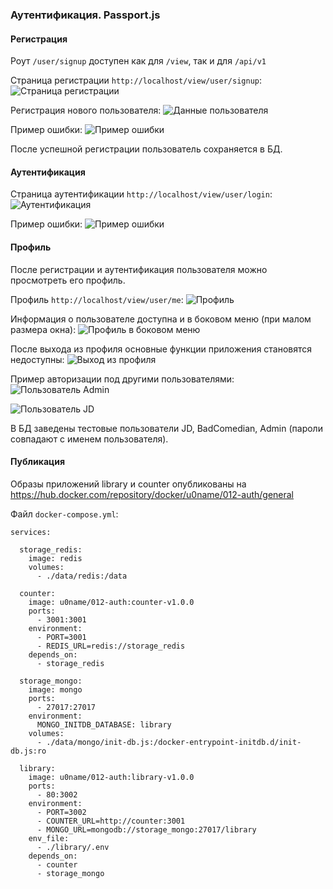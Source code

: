 ### Аутентификация. Passport.js

#### Регистрация 

Роут `/user/signup` доступен как для `/view`, так и для `/api/v1`
 
Страница регистрации `http://localhost/view/user/signup`: 
![Страница регистрации](README/01.01%20Регистрация.png)

Регистрация нового пользователя: 
![Данные пользователя](README/01.02%20Регистрация.%20Заполненные%20данные.png)

Пример ошибки: 
![Пример ошибки](README/01.03%20Регистрация.%20Пример%20ошибки.png)

После успешной регистрации пользователь сохраняется в БД. 

#### Аутентификация

Страница аутентификации `http://localhost/view/user/login`: 
![Аутентификация](README/02.01%20Аутентификация.png)

Пример ошибки:
![Пример ошибки](README/02.02%20Аутентификация.%20Пример%20ошибки.png)

#### Профиль 

После регистрации и аутентификация пользователя можно просмотреть его профиль.

Профиль `http://localhost/view/user/me`:
![Профиль](README/03.01%20Профиль.png)

Информация о пользователе доступна и в боковом меню (при малом размера окна): 
![Профиль в боковом меню](README/03.02%20Профиль.%20Боковое%20меню.png)


После выхода из профиля основные функции приложения становятся недоступны: 
![Выход из профиля](README/03.03%20Профиль.%20Выход.png)

Пример авторизации под другими пользователями:
![Пользователь Admin](README/03.04%20Профиль.%20Пользователь%20Admin.png)

![Пользователь JD](README/03.05%20Профиль.%20Пользователь%20JD.png)

В БД заведены тестовые пользователи JD, BadComedian, Admin (пароли совпадают с именем пользователя).


#### Публикация 

Образы приложений library и counter опубликованы на 
https://hub.docker.com/repository/docker/u0name/012-auth/general

Файл `docker-compose.yml`: 
```
services:

  storage_redis:
    image: redis
    volumes:
      - ./data/redis:/data

  counter:
    image: u0name/012-auth:counter-v1.0.0
    ports:
      - 3001:3001
    environment:
      - PORT=3001
      - REDIS_URL=redis://storage_redis
    depends_on:
      - storage_redis

  storage_mongo:
    image: mongo 
    ports:
      - 27017:27017
    environment:
      MONGO_INITDB_DATABASE: library
    volumes:
      - ./data/mongo/init-db.js:/docker-entrypoint-initdb.d/init-db.js:ro 

  library:
    image: u0name/012-auth:library-v1.0.0
    ports:
      - 80:3002
    environment:
      - PORT=3002
      - COUNTER_URL=http://counter:3001
      - MONGO_URL=mongodb://storage_mongo:27017/library
    env_file:
      - ./library/.env      
    depends_on:
      - counter
      - storage_mongo 
```
